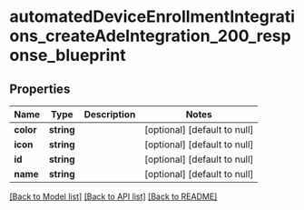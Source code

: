 # automatedDeviceEnrollmentIntegrations_createAdeIntegration_200_response_blueprint

## Properties
Name | Type | Description | Notes
------------ | ------------- | ------------- | -------------
**color** | **string** |  | [optional] [default to null]
**icon** | **string** |  | [optional] [default to null]
**id** | **string** |  | [optional] [default to null]
**name** | **string** |  | [optional] [default to null]

[[Back to Model list]](../README.md#documentation-for-models) [[Back to API list]](../README.md#documentation-for-api-endpoints) [[Back to README]](../README.md)


